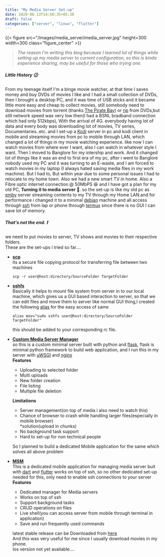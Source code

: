 ```yaml
---
title: "My Media Server Set-up"
date: 2020-06-13T14:58:35+05:30
draft: false
categories: ["server", "linux", "flutter"]
---
```


{{< figure src="/images/media_server/media_server.jpg" height=300 width=300 class="figure_center" >}}

> _The reason I'm writing this blog because I learned lot of things while setting up my media server to current configuration, so this is kinda experience sharing, may be useful for those who trying one._

##### Little History :clock130:

From my teenage itself I'm a binge movie watcher, at that time I saves money and buy DVDs of movies I like and I had a small collection of DVDs, then I brought a desktop PC, and it was time of USB sticks and it became little more easy and cheap to collect movies, still somebody need to download movies from torrent (thanks [The Pirate Bay](https://en.wikipedia.org/wiki/The_Pirate_Bay)) or [rip](https://en.wikipedia.org/wiki/Ripping) from DVDs,but still network speed was very low then(I had a BSNL bradband connection which had only 512kbps),
With the arrival of 4G. everybody having lot of data and every body was downloading lot of movies, TV series, Documentaries..etc. and I set-up a [Kodi](https://kodi.tv/) server in pc and kodi client in mobile and streaming movies from pc to mobile through LAN, which changed a lot of things in my movie watching experience. like now I can watch movies from where ever I want, also I can watch in whatever style I want. Then I moved to Banglore for my intership and work. And it changed lot of things like it was an end to first era of my pc, after i went to Banglore nobody used my PC and it was turning to an E-waste, and I am forced to watch movies in my laptop (I always hated saving media files in my work machine). But I had to, But within year due to some personal issues I had to relocate to my home town. Also we had a new smart TV in home. Also a Fibre optic internet connection @ 50MbPS :satisfied: and I have got a plan for my old PC, **Turning it to media server** :cinema:.
so the set-up is like my old pc as [emby](https://emby.media/) server streaming contents to my TV through my Home LAN.and for performance i changed it to a minimal [debian](https://www.debian.org/) machine and all access through [ssh](https://en.wikipedia.org/wiki/Secure_Shell) from lap or phone through [termux](https://termux.com/) since there is no GUI I can save lot of memory.  

##### That's not the end. :exclamation:

we need to put movies to server, TV shows and movies to their respective folders.  
These are the set-ups i tried so far....

- **[scp](https://en.wikipedia.org/wiki/Secure_copy)**  
   its a secure file copying protocol for transferring file between two machines

  ```shell
  scp -r user@host:directory/SourceFolder TargetFolder
  ```

- **[sshfs](https://en.wikipedia.org/wiki/SSHFS)**  
   Basically it helps to mount file system from server in to our local machine, which gives us a GUI based interaction to server, so that we can edit files and move them to server like normal GUI thing,I created the following [alias](<https://en.wikipedia.org/wiki/Alias_(command)>) for the easy access of same

  ```shell
  alias mov="sudo sshfs user@host:directory/SourceFolder TargetFolder"
  ```

  this should be added to your corresponding rc file.

- **[Custom Media Server Manager](https://github.com/prinzpiuz/Media-Server-Manager)**  
   so this is a custom minimal server built with python and [flask](https://github.com/pallets/flask), flask is minimal python framework to build web application, and I run this in my server with [uWSGI](https://github.com/unbit/uwsgi) and [nginx](https://en.wikipedia.org/wiki/Nginx)  
   **Features**

  - Uploading to selected folder
  - Multi uploads
  - New folder creation
  - File listing
  - Multiple file deletion

  **Limitations**

  - Server management(on top of media i also need to watch this)
  - Chance of browser to crash while handling larger files(especially in mobile browser)  
    \*solution(upload in chunks)
  - No background task support
  - Hard to set-up for non technical people

  So I planned to build a dedicated Mobile application for the same which solves all above problem

- **[MSM](https://github.com/prinzpiuz/MSM)**  
   This is a dedicated mobile application for managing media server buit with [dart](https://dart.dev/) and [flutter](https://flutter.dev/) works on top of ssh,
  so no other dedicated set-up needed for this, only need to enable ssh connections to your server  
   **Features**

  - Dedicated manager for Media servers
  - Works on top of ssh
  - Support background tasks
  - CRUD operations on files
  - Live shell(you can access server from mobile through terminal in application)
  - Save and run frequently used commands

  latest stable release can be Downloaded from [here](https://github.com/prinzpiuz/MSM/releases)  
  And this was very useful for me since I usually download movies in my phone.  
  Ios version not yet available....
